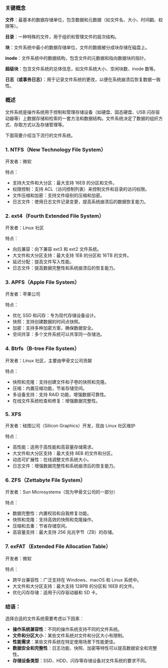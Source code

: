 ### 关键概念

**文件**：最基本的数据存储单位，包含数据和元数据（如文件名、大小、时间戳、权限等）。

**目录**：一种特殊的文件，用于组织和管理文件的层次结构。

**块**：文件系统中最小的数据存储单位，文件的数据被分成块存储在磁盘上。

**inode**：文件系统中的数据结构，包含文件的元数据和指向数据块的指针。

**超级块**：包含文件系统的总体信息，如文件系统大小、空闲块数、inode 数等。

**日志（或事务日志）**：用于记录文件系统的更改，以便在系统崩溃后恢复数据一致性。

### 概述

文件系统是操作系统用于控制和管理存储设备（如硬盘、固态硬盘、USB 闪存驱动器等）上数据存储和检索的一套方法和数据结构。文件系统决定了数据的组织方式、存取方式以及存储管理等。

下面简要介绍当下流行的文件系统。

### 1. NTFS（New Technology File System）

开发者：微软

特点：

- 支持大文件和大分区：最大支持 16EB 的分区和文件。
- 权限控制：支持 ACL（访问控制列表）来控制文件和目录的访问权限。
- 文件压缩和加密：支持文件级别的压缩和加密。
- 日志文件：使用日志文件记录变更，提高系统崩溃后的数据恢复能力。

### 2. ext4（Fourth Extended File System）

开发者：Linux 社区

特点：

- 向后兼容：向下兼容 ext3 和 ext2 文件系统。
- 大文件和大分区支持：最大支持 1EB 的分区和 16TB 的文件。
- 延迟分配：提高文件写入性能。
- 日志文件：提高数据完整性和系统崩溃后的恢复能力。

### 3. APFS（Apple File System）

开发者：苹果公司

特点：

- 优化 SSD 和闪存：专为现代存储设备设计。
- 快照：支持创建数据的时间点快照。
- 加密：支持多种加密方案，确保数据安全。
- 空间共享：多个文件系统可以共享同一存储池。

### 4. Btrfs（B-tree File System）

开发者：Linux 社区，主要由甲骨文公司贡献

特点：

- 快照和克隆：支持创建文件和子卷的快照和克隆。
- 压缩：内置压缩功能，节省存储空间。
- 多设备支持：支持 RAID 功能，增强数据可靠性。
- 在线文件系统检查和修复：增强数据完整性。

### 5. XFS

开发者：硅图公司（Silicon Graphics）开发，现由 Linux 社区维护

特点：

- 高性能：适用于高性能和高容量存储需求。
- 大文件和大分区支持：最大支持 8EB 的文件和分区。
- 动态可扩展性：在线调整文件系统大小。
- 日志文件：增强数据完整性和系统崩溃后的恢复能力。

### 6. ZFS（Zettabyte File System）

开发者：Sun Microsystems（现为甲骨文公司的一部分）

特点：

- 数据完整性：内置校验和自我修复功能。
- 快照和克隆：支持高效的快照和克隆操作。
- 压缩和去重：节省存储空间。
- 高容量支持：最大支持 256 兆兆字节（ZB）的存储。

### 7. exFAT（Extended File Allocation Table）

开发者：微软

特点：

- 跨平台兼容性：广泛支持在 Windows、macOS 和 Linux 系统中。
- 大文件和大分区支持：最大支持 128PB 的分区和 16EB 的文件。
- 优化闪存存储：适用于闪存驱动器和 SD 卡。

### 结语：

选择合适的文件系统需要考虑以下因素：

- **操作系统兼容性**：不同的操作系统支持不同的文件系统。
- **文件和分区大小**：某些文件系统对文件和分区大小有限制。
- **性能需求**：某些文件系统在特定使用场景下性能更佳。
- **数据安全和完整性**：日志功能、快照、加密等特性可以提高数据安全和完整性。
- **存储设备类型**：SSD、HDD、闪存等存储设备对文件系统的要求不同。
